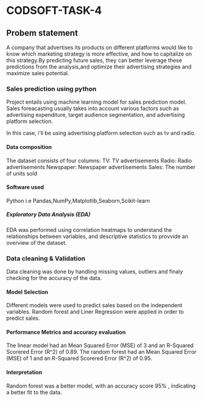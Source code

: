 # CODSOFT-TASK-4
## Probem statement
A company that advertises its products on different platforms would like to know which marketing strategy is more effective, and how to capitalize on this strategy.By predicting future sales, they can better leverage these predictions from the analysis,and  optimize their advertising strategies and maximize sales potential.
### Sales prediction using python
Project entails using machine learning model for sales prediction  model.
Sales foreacasting usually takes into account various factors such as advertising expenditure, target audience segmentation, and advertising platform selection. 

In this case, i'll be using advertising platform  selection such as tv and radio.
#### Data composition
The dataset consists of four columns:
TV:  TV advertisements
Radio:  Radio advertisements
Newspaper:  Newspaper advertisements
Sales: The number of units sold
#### Software used
Python i.e Pandas,NumPy,Matplotlib,Seaborn,Scikit-learn
##### Exploratory Data Analysis (EDA)
EDA was performed using  correlation heatmaps to understand the relationships between variables, and descriptive statistics to provvide an overview of the dataset.
### Data cleaning & Validation
 Data cleaning was done by handling missing values, outliers and finaly checking for the accuracy of the data.
 #### Model Selection
Different models were used to predict sales based on the independent variables.
Random forest and Liner Regression were applied in order to predict sales.
#### Performance Metrics and accuracy evaluation 
The linear model had an  Mean Squared Error (MSE) of 3   and an R-Squared Scorered Error (R^2) of 0.89.
The random forest had an  Mean Squared Error (MSE) of 1   and an R-Squared Scorered Error (R^2) of 0.95.
#### Interpretation 
Random forest was a better model, with   an accuracy score 95% , indicating a better fit to the data. 


